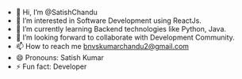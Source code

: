 - 👋 Hi, I’m @SatishChandu
- 👀 I’m interested in Software Development using ReactJs.
- 🌱 I’m currently learning Backend technologies like Python, Java.
- 💞️ I’m looking forward to collaborate with Development Community.
- 📫 How to reach me bnvskumarchandu2@gmail.com
- 😄 Pronouns: Satish Kumar
- ⚡ Fun fact: Developer

<!---
SatishChandu/SatishChandu is a ✨ special ✨ repository because its `README.md` (this file) appears on your GitHub profile.
You can click the Preview link to take a look at your changes.
--->
